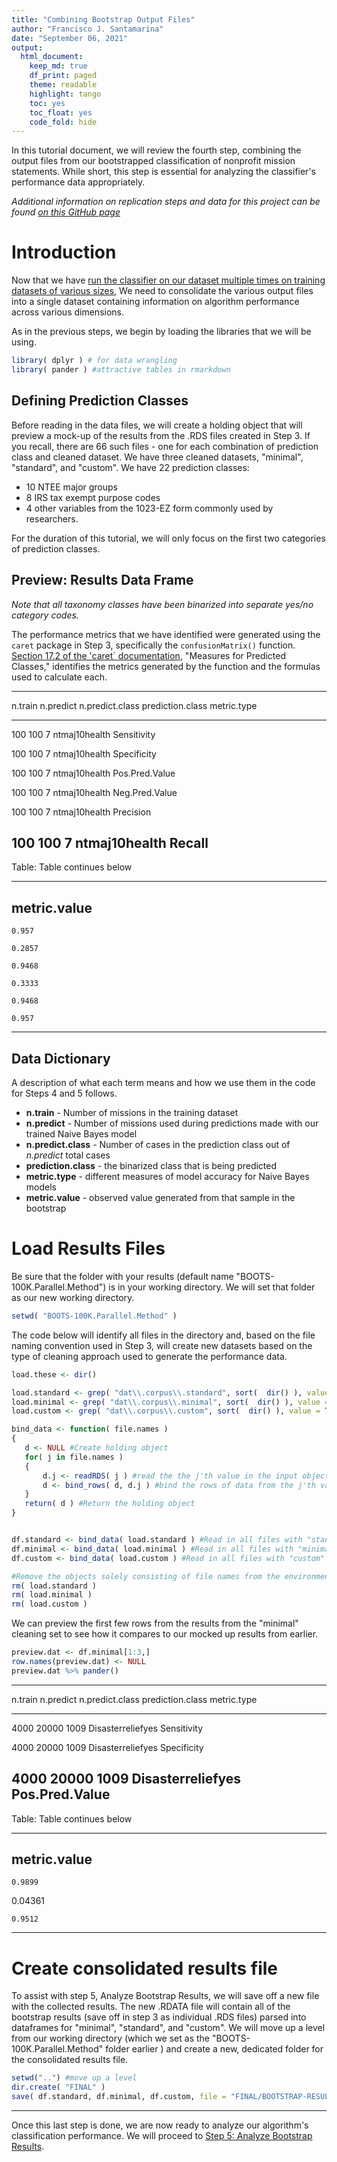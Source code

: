 ```yaml
---
title: "Combining Bootstrap Output Files"
author: "Francisco J. Santamarina"
date: "September 06, 2021"
output:
  html_document:
    keep_md: true
    df_print: paged
    theme: readable
    highlight: tango
    toc: yes
    toc_float: yes
    code_fold: hide
---
```




In this tutorial document, we will review the fourth step, combining the output files from our bootstrapped classification of nonprofit mission statements. While short, this step is essential for analyzing the classifier's performance data appropriately.

*Additional information on replication steps and data for this project can be found [on this GitHub page](https://fjsantam.github.io/bespoke-npo-taxonomies/)*

# Introduction

Now that we have [run the classifier on our dataset multiple times on training datasets of various sizes](https://fjsantam.github.io/bespoke-npo-taxonomies/step-03-classification-bootstrapping.html), We need to consolidate the various output files into a single dataset containing information on algorithm performance across various dimensions. 

As in the previous steps, we begin by loading the libraries that we will be using.


```{.r .fold-show}
library( dplyr ) # for data wrangling
library( pander ) #attractive tables in rmarkdown
```

## Defining Prediction Classes

Before reading in the data files, we will create a holding object that will preview a mock-up of the results from the .RDS files created in Step 3. If you recall, there are 66 such files - one for each combination of prediction class and cleaned dataset. We have three cleaned datasets, "minimal", "standard", and "custom". We have 22 prediction classes:

* 10 NTEE major groups
* 8 IRS tax exempt purpose codes 
* 4 other variables from the 1023-EZ form commonly used by researchers.

For the duration of this tutorial, we will only focus on the first two categories of prediction classes.

## Preview: Results Data Frame

*Note that all taxonomy classes have been binarized into separate yes/no category codes.* 

The performance metrics that we have identified were generated using the `caret` package in Step 3, specifically the `confusionMatrix()` function. [Section 17.2 of the 'caret` documentation](https://topepo.github.io/caret/measuring-performance.html), "Measures for Predicted Classes," identifies the metrics generated by the function and the formulas used to calculate each.


---------------------------------------------------------------------------
 n.train   n.predict   n.predict.class   prediction.class    metric.type   
--------- ----------- ----------------- ------------------ ----------------
   100        100             7           ntmaj10health      Sensitivity   

   100        100             7           ntmaj10health      Specificity   

   100        100             7           ntmaj10health     Pos.Pred.Value 

   100        100             7           ntmaj10health     Neg.Pred.Value 

   100        100             7           ntmaj10health       Precision    

   100        100             7           ntmaj10health         Recall     
---------------------------------------------------------------------------

Table: Table continues below

 
--------------
 metric.value 
--------------
    0.957     

    0.2857    

    0.9468    

    0.3333    

    0.9468    

    0.957     
--------------

## Data Dictionary

A description of what each term means and how we use them in the code for Steps 4 and 5 follows.

* **n.train** - Number of missions in the training dataset  
* **n.predict** - Number of missions used during predictions made with our trained Naive Bayes model    
* **n.predict.class** - Number of cases in the prediction class out of *n.predict* total cases  
* **prediction.class** - the binarized class that is being predicted 
* **metric.type** - different measures of model accuracy for Naive Bayes models 
* **metric.value** - observed value generated from that sample in the bootstrap 


# Load Results Files

Be sure that the folder with your results (default name "BOOTS-100K.Parallel.Method") is in your working directory. We will set that folder as our new working directory.


```{.r .fold-show}
setwd( "BOOTS-100K.Parallel.Method" )
```

The code below will identify all files in the directory and, based on the file naming convention used in Step 3, will create new datasets based on the type of cleaning approach used to generate the performance data. 


```r
load.these <- dir()

load.standard <- grep( "dat\\.corpus\\.standard", sort(  dir() ), value = TRUE)
load.minimal <- grep( "dat\\.corpus\\.minimal", sort(  dir() ), value = TRUE) 
load.custom <- grep( "dat\\.corpus\\.custom", sort(  dir() ), value = TRUE)

bind_data <- function( file.names )
{
   d <- NULL #Create holding object
   for( j in file.names )
   {
       d.j <- readRDS( j ) #read the the j'th value in the input object and assign it to d.j
       d <- bind_rows( d, d.j ) #bind the rows of data from the j'th value onto the holding object
   }
   return( d ) #Return the holding object
}


df.standard <- bind_data( load.standard ) #Read in all files with "standard" cleaning
df.minimal <- bind_data( load.minimal ) #Read in all files with "minimal" cleaning
df.custom <- bind_data( load.custom ) #Read in all files with "custom" cleaning

#Remove the objects solely consisting of file names from the environment
rm( load.standard ) 
rm( load.minimal )
rm( load.custom )
```

We can preview the first few rows from the results from the "minimal" cleaning set to see how it compares to our mocked up results from earlier.


```r
preview.dat <- df.minimal[1:3,]
row.names(preview.dat) <- NULL
preview.dat %>% pander()
```


----------------------------------------------------------------------------
 n.train   n.predict   n.predict.class   prediction.class     metric.type   
--------- ----------- ----------------- ------------------- ----------------
  4000       20000          1009         Disasterreliefyes    Sensitivity   

  4000       20000          1009         Disasterreliefyes    Specificity   

  4000       20000          1009         Disasterreliefyes   Pos.Pred.Value 
----------------------------------------------------------------------------

Table: Table continues below

 
--------------
 metric.value 
--------------
    0.9899    

   0.04361    

    0.9512    
--------------

# Create consolidated results file

To assist with step 5, Analyze Bootstrap Results, we will save off a new file with the collected results. The new .RDATA file will contain all of the bootstrap results (save off in step 3 as individual .RDS files) parsed into dataframes for "minimal", "standard", and "custom". We will move up a level from our working directory (which we set as the "BOOTS-100K.Parallel.Method" folder earlier ) and create a new, dedicated folder for the consolidated results file.


```{.r .fold-show}
setwd("..") #move up a level
dir.create( "FINAL" )
save( df.standard, df.minimal, df.custom, file = "FINAL/BOOTSTRAP-RESULTS.Rdata" )
```

***

Once this last step is done, we are now ready to analyze our algorithm's classification performance. We will proceed to [Step 5: Analyze Bootstrap Results](https://fjsantam.github.io/bespoke-npo-taxonomies/step-05-analyze-bootstrap-results). 
